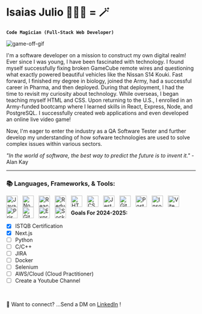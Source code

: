 # Isaias Julio 👨🏾‍💻 = 🪄

**`Code Magician (Full-Stack Web Developer)`**

![game-off-gif](https://github.com/JSjulio/JSjulio/assets/116856413/13522243-2b31-40c7-a1f5-0b5967ba8ce0)

I'm a software developer on a mission to construct my own digital realm! Ever since I was young, I have been fascinated with technology. I found myself successfully fixing broken GameCube remote wires and questioning what exactly powered beautiful vehicles like the Nissan S14 Kouki. Fast forward, I finished my degree in biology, joined the Army, had a successful career in Pharma, and then deployed. During that deployment, I had the time to revisit my curiosity about technology. While overseas, I began teaching myself HTML and CSS. Upon returning to the U.S., I enrolled in an Army-funded bootcamp where I learned skills in React, Express, Node, and PostgreSQL. I successfully created web applications and even developed an online live video game!

Now, I'm eager to enter the industry as a QA Software Tester and further develop my understanding of how sofware technologies are used to solve complex issues within various sectors.

<i>"In the world of software, the best way to predict the future is to invent it."</i> - Alan Kay
<hr>

### 📚 Languages, Frameworks, & Tools:

<img align="left" alt="JavaScript" width="30px" style="padding-right:10px;" src="https://cdn.jsdelivr.net/gh/devicons/devicon/icons/javascript/javascript-plain.svg" />
<img align="left" alt="NodeJS" width="30px" style="padding-right:10px;" src="https://cdn.jsdelivr.net/gh/devicons/devicon/icons/nodejs/nodejs-original.svg" />
<img align="left" alt="React" width="30px" style="padding-right:10px;" src="https://cdn.jsdelivr.net/gh/devicons/devicon/icons/react/react-original.svg" />
<img align="left" alt="Redux" width="30px" style="padding-right:10px;" src="https://cdn.jsdelivr.net/gh/devicons/devicon/icons/redux/redux-original.svg" />
<img align="left" alt="HTML5" width="30px" style="padding-right:10px;" src="https://cdn.jsdelivr.net/gh/devicons/devicon/icons/html5/html5-plain.svg" />
<img align="left" alt="CSS3" width="30px" style="padding-right:10px;" src="https://cdn.jsdelivr.net/gh/devicons/devicon/icons/css3/css3-plain.svg" />
<img align="left" alt="Jest" width="30px" style="padding-right:10px;" src="https://cdn.jsdelivr.net/gh/devicons/devicon/icons/jest/jest-plain.svg" />
<img align="left" alt="Git" width="30px" style="padding-right:10px;" src="https://cdn.jsdelivr.net/gh/devicons/devicon/icons/git/git-original.svg" />
<img align="left" alt="PostgreSQL" width="30px" style="padding-right:10px;" src="https://cdn.jsdelivr.net/gh/devicons/devicon/icons/postgresql/postgresql-original.svg" />
<img align="left" alt="Insomnia" width="30px" style="padding-right:10px;" src="https://cdn.jsdelivr.net/gh/devicons/devicon/icons/insomnia/insomnia-original.svg" />
<img align="left" alt="Vite" width="30px" style="padding-right:10px;" src="https://cdn.jsdelivr.net/gh/devicons/devicon/icons/vite/vite-original.svg" />
<img align="left" alt="Prisma" width="30px" style="padding-right:10px;" src="https://cdn.jsdelivr.net/gh/devicons/devicon/icons/prisma/prisma-original.svg" />
<img align="left" alt="GitHub" width="30px" style="padding-right:10px;" src="https://cdn.jsdelivr.net/gh/devicons/devicon/icons/github/github-original.svg" />
<img align="left" alt="Express" width="30px" style="padding-right:10px;" src="https://cdn.jsdelivr.net/gh/devicons/devicon/icons/express/express-original.svg" />
<img align="left" alt="Socket.io" width="30px" style="padding-right:10px;" src="https://cdn.jsdelivr.net/gh/devicons/devicon/icons/socketio/socketio-original.svg" />
<br />


#### Goals For 2024-2025: 

  - [x] ISTQB Certification
  - [x] Next.js 
  - [ ] Python
  - [ ] C/C++
  - [ ] JIRA 
  - [ ] Docker
  - [ ] Selenium 
  - [ ] AWS/Cloud (Cloud Practitioner)
  - [ ] Create a Youtube Channel

<br>

 📩 Want to connect? ...Send a DM on [LinkedIn](https://www.linkedin.com/in/isaiasjulio/) !

